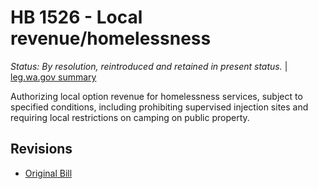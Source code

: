 # HB 1526 - Local revenue/homelessness
*Status: By resolution, reintroduced and retained in present status.* | [leg.wa.gov summary](https://app.leg.wa.gov/billsummary?BillNumber=1526&Year=2021)

Authorizing local option revenue for homelessness services, subject to specified conditions, including prohibiting supervised injection sites and requiring local restrictions on camping on public property.

## Revisions
* [Original Bill](1/)